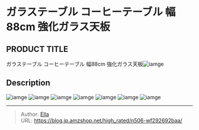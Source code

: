 # ガラステーブル コーヒーテーブル 幅88cm 強化ガラス天板


## PRODUCT TITLE 

ガラステーブル コーヒーテーブル 幅88cm 強化ガラス天板![iamge](https://b2bfiles1.gigab2b.cn/image/wkseller/7404/8771/20210729_97c5ba1995f23c7bb3b664134a85dac7.jpg)

## Description











![iamge](https://b2bfiles1.gigab2b.cn/image/wkseller/7404/8771/20210729_196a1491196f19364d27016c05c413a8.jpg)
![iamge](https://b2bfiles1.gigab2b.cn/image/wkseller/7404/8771/20210729_5d9e7cd7d30ebba0c3d412a0f868280e.jpg)
![iamge](https://b2bfiles1.gigab2b.cn/image/wkseller/7404/8771/20210729_6c3a0424d2c6ae38f712ec8258d8d4f3.jpg)
![iamge](https://b2bfiles1.gigab2b.cn/image/wkseller/7404/8771/20210729_c2acf1a5a0976fcd32d612e656c5b621.jpg)
![iamge](https://b2bfiles1.gigab2b.cn/image/wkseller/7404/8771/20210729_ff64b85aea9a28c59e52fd145fec66cd.jpg)
![iamge](https://b2bfiles1.gigab2b.cn/image/wkseller/7404/8771/20210729_0e215c885479bd0d5da24aceca6db4a8.jpg)
![iamge](nan)


---

> Author: [Ella](https://blog.jp.amzshop.net/)  
> URL: https://blog.jp.amzshop.net/high_rated/n506-wf292692baa/  

